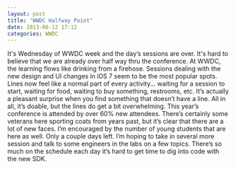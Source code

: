 ```yaml
---
layout: post
title: "WWDC Halfway Point"
date: 2013-06-12 17:12
categories: WWDC
---
```


It's Wednesday of WWDC week and the day’s sessions are over.  It's hard to believe that we are already over half way thru the conference.  At WWDC, the learning flows like drinking from a firehose.  Sessions dealing with the new design and UI changes in iOS 7 seem to be the most popular spots.  Lines now feel like a normal part of every activity... waiting for a session to start, waiting for food, waiting to buy something, restrooms, etc.  It’s actually a pleasant surprise when you find something that doesn’t have a line.  All in all, it’s doable, but the lines do get a bit overwhelming.  This year’s conference is attended by over 60% new attendees.  There’s certainly some veterans here sporting coats from years past, but it’s clear that there are a lot of new faces.  I’m encouraged by the number of young students that are here as well.  Only a couple days left.  I’m hoping to take in several more session and talk to some engineers in the labs on a few topics.  There’s so much on the schedule each day it’s hard to get time to dig into code with the new SDK.